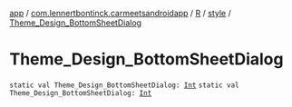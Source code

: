 [app](../../../index.md) / [com.lennertbontinck.carmeetsandroidapp](../../index.md) / [R](../index.md) / [style](index.md) / [Theme_Design_BottomSheetDialog](./-theme_-design_-bottom-sheet-dialog.md)

# Theme_Design_BottomSheetDialog

`static val Theme_Design_BottomSheetDialog: `[`Int`](https://kotlinlang.org/api/latest/jvm/stdlib/kotlin/-int/index.html)
`static val Theme_Design_BottomSheetDialog: `[`Int`](https://kotlinlang.org/api/latest/jvm/stdlib/kotlin/-int/index.html)